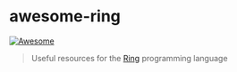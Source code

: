 # awesome-ring

[![Awesome](https://awesome.re/badge.svg)](https://awesome.re)

> Useful resources for the [Ring](http://ring-lang.net/) programming language
